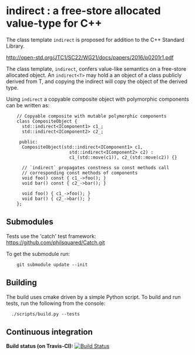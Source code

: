# indirect : a free-store allocated value-type for C++

The class template `indirect` is proposed for addition to the C++ Standard Library.

<http://open-std.org/JTC1/SC22/WG21/docs/papers/2016/p0201r1.pdf>

The class template, `indirect`, confers value-like semantics on a free-store
allocated object.  An `indirect<T>` may hold a an object of a class publicly
derived from T, and copying the indirect<T> will copy the object of the derived
type.

Using `indirect` a copyable composite object with polymorphic components can be
written as:

~~~ {.cpp}
    // Copyable composite with mutable polymorphic components
    class CompositeObject {
      std::indirect<IComponent1> c1_;
      std::indirect<IComponent2> c2_;

     public:
      CompositeObject(std::indirect<IComponent1> c1,
                        std::indirect<IComponent2> c2) :
                        c1_(std::move(c1)), c2_(std::move(c2)) {}

      // `indirect` propagates constness so const methods call 
      // corresponding const methods of components
      void foo() const { c1_->foo(); }
      void bar() const { c2_->bar(); }
      
      void foo() { c1_->foo(); }
      void bar() { c2_->bar(); }
    };
~~~

## Submodules
Tests use the 'catch' test framework: <https://github.com/philsquared/Catch.git>

To get the submodule run:

```
    git submodule update --init
```

## Building
The build uses cmake driven by a simple Python script. To build and run tests, run the following from the console:

```
  ./scripts/build.py --tests
```

## Continuous integration
**Build status (on Travis-CI):** [![Build Status](https://travis-ci.org/jbcoe/inline_visitor.svg?branch=master)](https://travis-ci.org/jbcoe/indirect)

